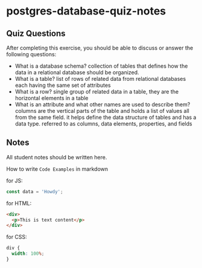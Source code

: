 # postgres-database-quiz-notes

## Quiz Questions

After completing this exercise, you should be able to discuss or answer the following questions:

- What is a database schema?
  collection of tables that defines how the data in a relational database should be organized.
- What is a table?
  list of rows of related data from relational databases each having the same set of attributes
- What is a row?
  single group of related data in a table, they are the horizontal elements in a table
- What is an attribute and what other names are used to describe them?
  columns are the vertical parts of the table and holds a list of values all from the same field. it helps define the data structure of tables and has a data type. referred to as columns, data elements, properties, and fields

## Notes

All student notes should be written here.

How to write `Code Examples` in markdown

for JS:

```javascript
const data = 'Howdy';
```

for HTML:

```html
<div>
  <p>This is text content</p>
</div>
```

for CSS:

```css
div {
  width: 100%;
}
```
